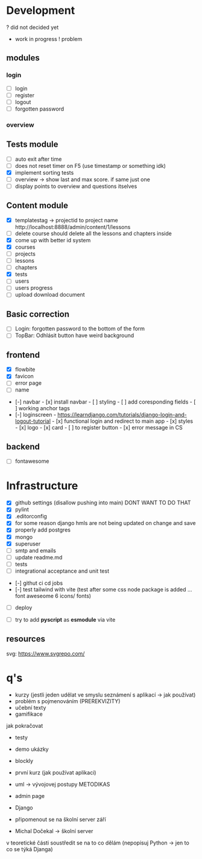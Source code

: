 # Development
? did not decided yet
- work in progress
! problem

## modules
### login
- [ ] login
- [ ] register
- [ ] logout
- [ ] forgotten password

### overview

## Tests module
- [ ] auto exit after time
- [ ] does not reset timer on F5 (use timestamp or something idk)
- [x] implement sorting tests
- [ ] overview -> show last and max score. if same just one
- [ ] display points to overview and questions itselves

## Content module
- [x] templatestag -> projectid to project name http://localhost:8888/admin/content/1/lessons
- [ ] delete course should delete all the lessons and chapters inside
- [x] come up with better id system
- [x] courses
- [ ] projects
- [ ] lessons
- [ ] chapters
- [x] tests
- [ ] users
- [ ] users progress
- [ ] upload download document

## Basic correction
- [ ] Login: forgotten password to the bottom of the form
- [ ] TopBar: Odhlásit button have weird background

## frontend
- [x] flowbite
- [x] favicon
- [ ] error page
- [ ] name
- [-] navbar
        - [x] install navbar
        - [ ] styling
        - [ ] add coresponding fields
        - [ ] working anchor tags
- [-] loginscreen
        -  https://learndjango.com/tutorials/django-login-and-logout-tutorial
        - [x] functional login and redirect to main app
        - [x] styles
                - [x] logo
                - [x] card
        - [ ] to register button
        - [x] error message in CS

## backend
- [ ] fontawesome

# Infrastructure
- [x] github settings (disallow pushing into main) DONT WANT TO DO THAT
- [x] pylint
- [x] .editorconfig
- [x] for some reason django hmls are not being updated on change and save
- [x] properly add postgres
- [x] mongo
- [x] superuser
- [ ] smtp and emails
- [ ] update readme.md
- [ ] tests
- [ ] integrational acceptance and unit test
- [-] githut ci cd jobs
- [-] test tailwind with vite (test after some css node package is added ... font aweseome 6 icons/ fonts)
- [ ] deploy
- [ ] try to add **pyscript** as **esmodule** via vite


## resources
svg: https://www.svgrepo.com/


# q's

- kurzy (jestli jeden udělat ve smyslu seznámení s aplikací -> jak používat)
- problém s pojmenováním (PREREKVIZITY)
- učební texty
- gamifikace

jak pokračovat
- testy
- demo ukázky
- blockly

- první kurz (jak používat aplikaci)
- uml -> vývojovej postupy METODIKAS
- admin page
- Django


- připomenout se na školní server září
- Michal Dočekal -> školní server

v teoretické části soustředit se na to co dělám (nepopisuj Python -> jen to co se týká Djanga)
